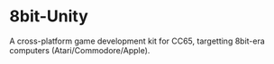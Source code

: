 # 8bit-Unity
A cross-platform game development kit for CC65, targetting 8bit-era computers (Atari/Commodore/Apple).
